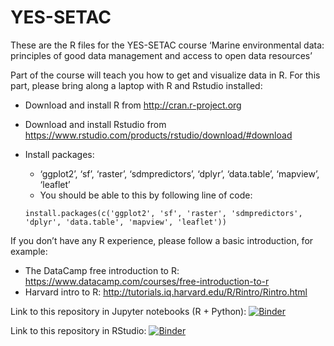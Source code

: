 # YES-SETAC
These are the R files for the YES-SETAC course
‘Marine environmental data: principles of good data management and access to open data resources’

Part of the course will teach you how to get and visualize data in R.
For this part, please bring along a laptop with R and Rstudio installed:

* Download and install R from http://cran.r-project.org 
*	Download and install Rstudio from https://www.rstudio.com/products/rstudio/download/#download
*	Install packages:
    *	‘ggplot2’, ‘sf’, ‘raster’, ‘sdmpredictors’, ‘dplyr’, ‘data.table’, ‘mapview’, ‘leaflet’
    *	You should be able to this by following line of code:
    
    `install.packages(c('ggplot2', 'sf', 'raster', 'sdmpredictors', 'dplyr', 'data.table', 'mapview', 'leaflet'))`

If you don’t have any R experience, please follow a basic introduction, for example:

* The DataCamp free introduction to R: https://www.datacamp.com/courses/free-introduction-to-r
*	Harvard intro to R: http://tutorials.iq.harvard.edu/R/Rintro/Rintro.html 


Link to this repository in Jupyter notebooks (R + Python): [![Binder](http://mybinder.org/badge.svg)](https://mybinder.org/v2/gh/LennertSchepers/YES-SETAC/master)

Link to this repository in RStudio: [![Binder](http://mybinder.org/badge.svg)](https://mybinder.org/v2/gh/LennertSchepers/YES-SETAC/master?urlpath=rstudio)
